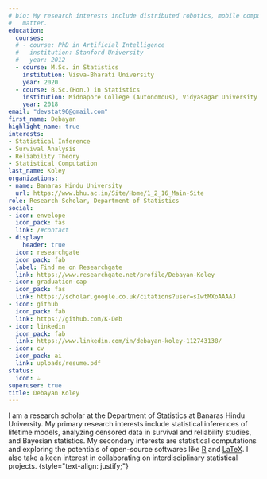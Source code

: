 ```yaml
---
# bio: My research interests include distributed robotics, mobile computing and programmable
#   matter.
education:
  courses:
  # - course: PhD in Artificial Intelligence
  #   institution: Stanford University
  #   year: 2012
  - course: M.Sc. in Statistics
    institution: Visva-Bharati University
    year: 2020
  - course: B.Sc.(Hon.) in Statistics
    institution: Midnapore College (Autonomous), Vidyasagar University
    year: 2018
email: "devstat96@gmail.com"
first_name: Debayan
highlight_name: true
interests:
- Statistical Inference
- Survival Analysis 
- Reliability Theory
- Statistical Computation
last_name: Koley
organizations:
- name: Banaras Hindu University
  url: https://www.bhu.ac.in/Site/Home/1_2_16_Main-Site
role: Research Scholar, Department of Statistics
social:
- icon: envelope
  icon_pack: fas
  link: /#contact
- display:
    header: true
  icon: researchgate
  icon_pack: fab
  label: Find me on Researchgate
  link: https://www.researchgate.net/profile/Debayan-Koley
- icon: graduation-cap
  icon_pack: fas
  link: https://scholar.google.co.uk/citations?user=sIwtMXoAAAAJ
- icon: github
  icon_pack: fab
  link: https://github.com/K-Deb
- icon: linkedin
  icon_pack: fab
  link: https://www.linkedin.com/in/debayan-koley-112743138/
- icon: cv
  icon_pack: ai
  link: uploads/resume.pdf
status:
  icon: ☕️
superuser: true
title: Debayan Koley
---
```


I am a research scholar at the Department of Statistics at Banaras Hindu University. My primary research interests include statistical inferences of lifetime models, analyzing censored data in survival and reliability studies, and Bayesian statistics. My secondary interests are statistical computations and exploring the potentials of open-source softwares like [R](https://www.r-project.org/) and [LaTeX](https://www.latex-project.org/). I also take a keen interest in collaborating on interdisciplinary statistical projects. 
{style="text-align: justify;"}